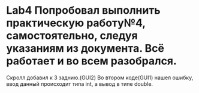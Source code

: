 # Lab4 Попробовал выполнить практическую работу№4, самостоятельно, следуя указаниям из документа. Всё работает и во всем разобрался.
Скролл добавил к 3 заднию.(GUI2)
Во втором коде(GUI1) нашел ошибку, ввод данный происходит типа int, а вывод в типе double.
